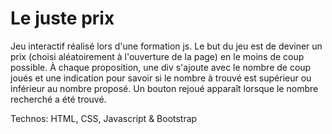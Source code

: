 # Le juste prix
Jeu interactif réalisé lors d'une formation js.
Le but du jeu est de deviner un prix (choisi aléatoirement à l'ouverture de la page) en le moins de coup possible.
À chaque proposition, une div s'ajoute avec le nombre de coup joués et une indication pour savoir si le nombre à trouvé est supérieur ou inférieur au nombre proposé.
Un bouton rejoué apparaît lorsque le nombre recherché a été trouvé.

Technos: HTML, CSS, Javascript & Bootstrap
